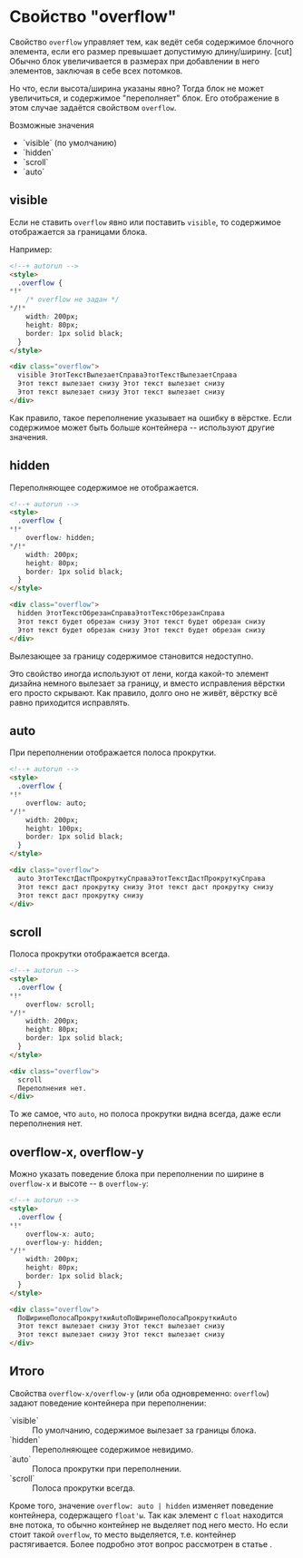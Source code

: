 # Свойство "overflow"

Свойство `overflow` управляет тем, как ведёт себя содержимое блочного элемента, если его размер превышает допустимую длину/ширину.
[cut]
Обычно блок увеличивается в размерах при добавлении в него элементов, заключая в себе всех потомков.

Но что, если высота/ширина указаны явно? Тогда блок не может увеличиться, и содержимое "переполняет" блок. Его отображение в этом случае задаётся свойством `overflow`.

Возможные значения
<ul>
<li>`visible` (по умолчанию)</li>
<li>`hidden`</li>
<li>`scroll`</li>
<li>`auto`</li>
</ul>

## visible

Если не ставить `overflow` явно или поставить `visible`, то содержимое отображается за границами блока.

Например:

```html
<!--+ autorun -->
<style>
  .overflow {
*!*
    /* overflow не задан */
*/!*
    width: 200px;
    height: 80px;
    border: 1px solid black;
  }
</style>

<div class="overflow">
  visible ЭтотТекстВылезаетСправаЭтотТекстВылезаетСправа
  Этот текст вылезает снизу Этот текст вылезает снизу
  Этот текст вылезает снизу Этот текст вылезает снизу
</div>
```

Как правило, такое переполнение указывает на ошибку в вёрстке. Если содержимое может быть больше контейнера -- используют другие значения.

## hidden

Переполняющее содержимое не отображается.

```html
<!--+ autorun -->
<style>
  .overflow {
*!*
    overflow: hidden;
*/!*
    width: 200px;
    height: 80px;
    border: 1px solid black;
  }
</style>

<div class="overflow">
  hidden ЭтотТекстОбрезанСправаЭтотТекстОбрезанСправа
  Этот текст будет обрезан снизу Этот текст будет обрезан снизу
  Этот текст будет обрезан снизу Этот текст будет обрезан снизу
</div>
```

Вылезающее за границу содержимое становится недоступно.

Это свойство иногда используют от лени, когда какой-то элемент дизайна немного вылезает за границу, и вместо исправления вёрстки его просто скрывают. Как правило, долго оно не живёт, вёрстку всё равно приходится исправлять.

## auto

При переполнении отображается полоса прокрутки.

```html
<!--+ autorun -->
<style>
  .overflow {
*!*
    overflow: auto;
*/!*
    width: 200px;
    height: 100px;
    border: 1px solid black;
  }
</style>

<div class="overflow">
  auto ЭтотТекстДастПрокруткуСправаЭтотТекстДастПрокруткуСправа
  Этот текст даст прокрутку снизу Этот текст даст прокрутку снизу
  Этот текст даст прокрутку снизу
</div>
```

## scroll

Полоса прокрутки отображается всегда.

```html
<!--+ autorun -->
<style>
  .overflow {
*!*
    overflow: scroll;
*/!*
    width: 200px;
    height: 80px;
    border: 1px solid black;
  }
</style>

<div class="overflow">
  scroll
  Переполнения нет.
</div>
```

То же самое, что `auto`, но полоса прокрутки видна всегда, даже если переполнения нет.

## overflow-x, overflow-y

Можно указать поведение блока при переполнении по ширине в `overflow-x` и высоте -- в `overflow-y`:

```html
<!--+ autorun -->
<style>
  .overflow {
*!*
    overflow-x: auto;
    overflow-y: hidden;
*/!*
    width: 200px;
    height: 80px;
    border: 1px solid black;
  }
</style>

<div class="overflow">
  ПоШиринеПолосаПрокруткиAutoПоШиринеПолосаПрокруткиAuto
  Этот текст вылезает снизу Этот текст вылезает снизу
  Этот текст вылезает снизу Этот текст вылезает снизу
</div>
```

## Итого

Свойства `overflow-x/overflow-y` (или оба одновременно: `overflow`) задают поведение контейнера при переполнении:

<dl>
<dt>`visible`</dt>
<dd>По умолчанию, содержимое вылезает за границы блока.</dd>
<dt>`hidden`</dt>
<dd>Переполняющее содержимое невидимо.</dd>
<dt>`auto`</dt>
<dd>Полоса прокрутки при переполнении.</dd>
<dt>`scroll`</dt>
<dd>Полоса прокрутки всегда.</dd>
</dl>

Кроме того, значение `overflow: auto | hidden` изменяет поведение контейнера, содержащего `float'ы`. Так как элемент с `float` находится вне потока, то обычно контейнер не выделяет под него место. Но если стоит такой `overflow`, то место выделяется, т.е. контейнер растягивается. Более подробно этот вопрос рассмотрен в статье [](/float).